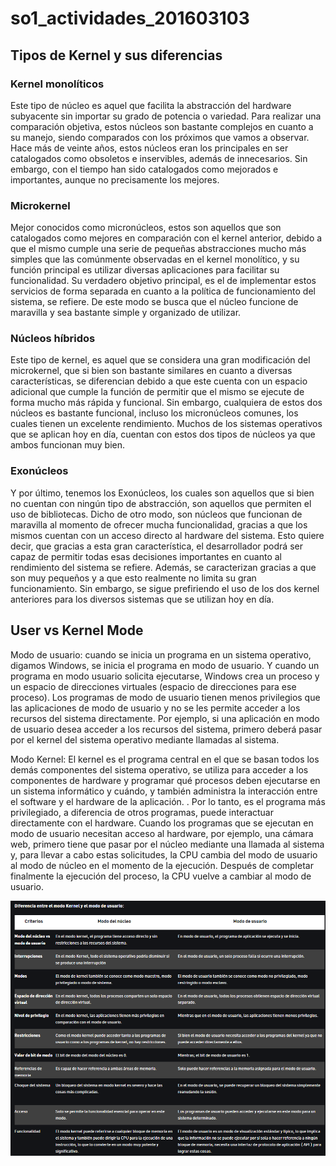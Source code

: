 # so1_actividades_201603103
## Tipos de Kernel y sus diferencias

### Kernel monolíticos
Este tipo de núcleo es aquel que facilita la abstracción del hardware subyacente sin importar su grado de potencia o variedad. Para realizar una comparación objetiva, estos núcleos son bastante complejos en cuanto a su manejo, siendo comparados con los próximos que vamos a observar. Hace más de veinte años, estos núcleos eran los principales en ser catalogados como obsoletos e inservibles, además de innecesarios. Sin embargo, con el tiempo han sido catalogados como mejorados e importantes, aunque no precisamente los mejores.

### Microkernel
Mejor conocidos como micronúcleos, estos son aquellos que son catalogados como mejores en comparación con el kernel anterior, debido a que el mismo cumple una serie de pequeñas abstracciones mucho más simples que las comúnmente observadas en el kernel monolítico, y su función principal es utilizar diversas aplicaciones para facilitar su funcionalidad. Su verdadero objetivo principal, es el de implementar estos servicios de forma separada en cuanto a la política de funcionamiento del sistema, se refiere. De este modo se busca que el núcleo funcione de maravilla y sea bastante simple y organizado de utilizar.

### Núcleos híbridos
Este tipo de kernel, es aquel que se considera una gran modificación del microkernel, que si bien son bastante similares en cuanto a diversas características, se diferencian debido a que este cuenta con un espacio adicional que cumple la función de permitir que el mismo se ejecute de forma mucho más rápida y funcional. Sin embargo, cualquiera de estos dos núcleos es bastante funcional, incluso los micronúcleos comunes, los cuales tienen un excelente rendimiento. Muchos de los sistemas operativos que se aplican hoy en día, cuentan con estos dos tipos de núcleos ya que ambos funcionan muy bien.

### Exonúcleos
Y por último, tenemos los Exonúcleos, los cuales son aquellos que si bien no cuentan con ningún tipo de abstracción, son aquellos que permiten el uso de bibliotecas. Dicho de otro modo, son núcleos que funcionan de maravilla al momento de ofrecer mucha funcionalidad, gracias a que los mismos cuentan con un acceso directo al hardware del sistema. Esto quiere decir, que gracias a esta gran característica, el desarrollador podrá ser capaz de permitir todas esas decisiones importantes en cuanto al rendimiento del sistema se refiere. Además, se caracterizan gracias a que son muy pequeños y a que esto realmente no limita su gran funcionamiento. Sin embargo, se sigue prefiriendo el uso de los dos kernel anteriores para los diversos sistemas que se utilizan hoy en día.

## User vs Kernel Mode

Modo de usuario: cuando se inicia un programa en un sistema operativo, digamos Windows, se inicia el programa en modo de usuario. Y cuando un programa en modo usuario solicita ejecutarse, Windows crea un proceso y un espacio de direcciones virtuales (espacio de direcciones para ese proceso). Los programas de modo de usuario tienen menos privilegios que las aplicaciones de modo de usuario y no se les permite acceder a los recursos del sistema directamente. Por ejemplo, si una aplicación en modo de usuario desea acceder a los recursos del sistema, primero deberá pasar por el kernel del sistema operativo mediante llamadas al sistema.  

Modo Kernel: El kernel es el programa central en el que se basan todos los demás componentes del sistema operativo, se utiliza para acceder a los componentes de hardware y programar qué procesos deben ejecutarse en un sistema informático y cuándo, y también administra la interacción entre el software y el hardware de la aplicación. . Por lo tanto, es el programa más privilegiado, a diferencia de otros programas, puede interactuar directamente con el hardware. Cuando los programas que se ejecutan en modo de usuario necesitan acceso al hardware, por ejemplo, una cámara web, primero tiene que pasar por el núcleo mediante una llamada al sistema y, para llevar a cabo estas solicitudes, la CPU cambia del modo de usuario al modo de núcleo en el momento de la ejecución. Después de completar finalmente la ejecución del proceso, la CPU vuelve a cambiar al modo de usuario.

![](img.png)